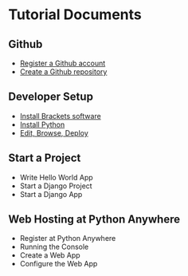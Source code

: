 # Tutorial Documents

## Github

* [Register a Github account](GithubAccount.md)
* [Create a Github repository](GithubRepo.md)


## Developer Setup

* [Install Brackets software](InstallBrackets.md)
* [Install Python](InstallPython.md)
* [Edit, Browse, Deploy](Workflow.md)


## Start a Project

* Write Hello World App
* Start a Django Project
* Start a Django App


## Web Hosting at Python Anywhere

* Register at Python Anywhere
* Running the Console
* Create a Web App
* Configure the Web App

